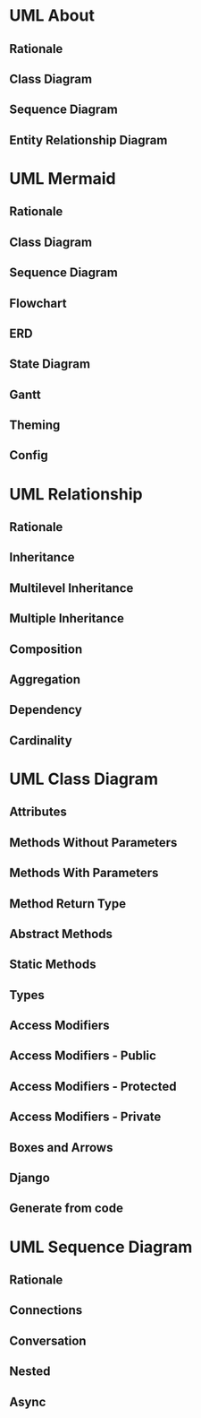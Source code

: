 

UML About
=========

Rationale
---------

Class Diagram
-------------

Sequence Diagram
----------------

Entity Relationship Diagram
---------------------------




UML Mermaid
===========

Rationale
---------

Class Diagram
-------------

Sequence Diagram
----------------

Flowchart
---------

ERD
---

State Diagram
-------------

Gantt
-----

Theming
-------

Config
------




UML Relationship
================

Rationale
---------

Inheritance
-----------

Multilevel Inheritance
----------------------

Multiple Inheritance
--------------------

Composition
-----------

Aggregation
-----------

Dependency
----------

Cardinality
-----------




UML Class Diagram
=================

Attributes
----------

Methods Without Parameters
--------------------------

Methods With Parameters
-----------------------

Method Return Type
------------------

Abstract Methods
----------------

Static Methods
--------------

Types
-----

Access Modifiers
----------------

Access Modifiers - Public
-------------------------

Access Modifiers - Protected
----------------------------

Access Modifiers - Private
--------------------------

Boxes and Arrows
----------------

Django
------

Generate from code
------------------




UML Sequence Diagram
====================

Rationale
---------

Connections
-----------

Conversation
------------

Nested
------

Async
-----


